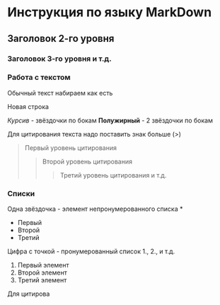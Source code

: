 # Инструкция по языку MarkDown

## Заголовок 2-го уровня
### Заголовок 3-го уровня и т.д.

### Работа с текстом

Обычный текст набираем как есть

Новая строка

*Курсив* - звёздочки по бокам
**Полужирный** - 2 звёздочки по бокам

Для цитирования текста надо поставить знак больше (>)

> Первый уровень цитирования
>> Второй уровень цитирования
>>> Третий уровень цитирования и т.д.

### Списки

Одна звёздочка - элемент непронумерованного списка *
* Первый
* Второй
* Третий

Цифра с точкой - пронумерованный список 1., 2., и т.д.
1. Первый элемент
2. Второй элемент
3. Третий элемент

Для цитирова